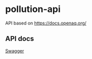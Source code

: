 # pollution-api

API based on https://docs.openaq.org/

## API docs

[Swagger](https://api.pollution.sillyapps.io/)
